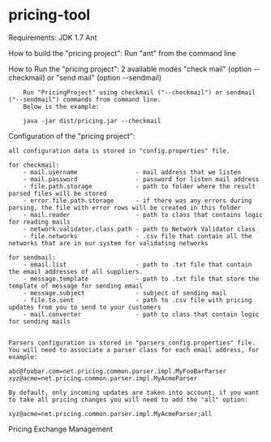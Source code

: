 pricing-tool
============

Requirements:
		JDK 1.7
		Ant 

How to build the "pricing project":
		Run "ant" from the command line
		

How to Run  the "pricing project":
		2 available modes "check mail" (option --checkmail) or "send mail" (option --sendmail) 

		Run "PricingProject" using checkmail ("--checkmail") or sendmail ("--sendmail") commands from command line.
		Below is the example:

		java -jar dist/pricing.jar --checkmail 

Configuration of the "pricing project":

	all configuration data is stored in "config.properties" file.
	
	for checkmail:	 
		- mail.username                - mail address that we listen
		- mail.password                - password for listen mail address
		- file.path.storage            - path to folder where the result parsed files will be stored
		- error.file.path.storage      - if there was any errors during parsing, the file with error rows will be created in this folder
		- mail.reader                  - path to class that contains logic for reading mails 
		- network.validator.class.path - path to Network Validator class
		- file.networks                - .csv file that contain all the networks that are in our system for validating networks

	for sendmail:
		- email.list                   - path to .txt file that contain the email addresses of all suppliers.
		- message.template             - path to .txt file that store the template of message for sending email
		- message.subject              - subject of sending mail
		- file.to.sent                 - path to .csv file with pricing updates from you to send to your customers
		- mail.converter               - path to class that contain logic for sending mails
		

	Parsers configuration is stored in "parsers_config.properties" file. 
	You will need to associate a parser class for each email address, for example:

	abc@foobar.com=net.pricing.common.parser.impl.MyFooBarParser
	xyz@acme=net.pricing.common.parser.impl.MyAcmeParser

	By default, only incoming updates are taken into account, if you want to take all pricing changes you will need to add the "all" option:

	xyz@acme=net.pricing.common.parser.impl.MyAcmeParser;all




Pricing Exchange Management
